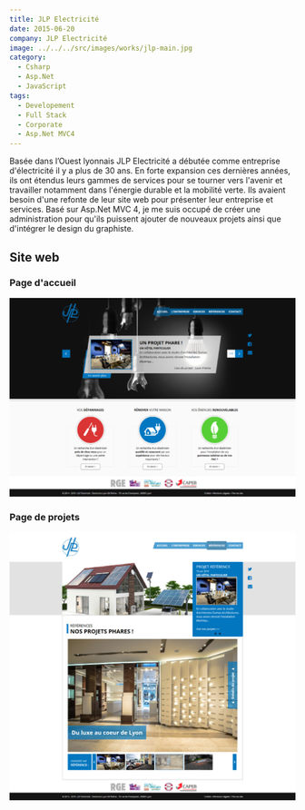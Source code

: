 ```yaml
---
title: JLP Electricité
date: 2015-06-20
company: JLP Electricité
image: ../../../src/images/works/jlp-main.jpg
category:
  - Csharp
  - Asp.Net
  - JavaScript
tags:
  - Developement
  - Full Stack
  - Corporate
  - Asp.Net MVC4
---
```


Basée dans l’Ouest lyonnais JLP Electricité a débutée comme entreprise d'électricité il y a plus de 30 ans. En forte expansion ces dernières années, ils ont étendus leurs gammes de services pour se tourner vers l'avenir et travailler notamment dans l'énergie durable et la mobilité verte. Ils avaient besoin d'une refonte de leur site web pour présenter leur entreprise et services. Basé sur Asp.Net MVC 4, je me suis occupé de créer une administration pour qu'ils puissent ajouter de nouveaux projets ainsi que d'intégrer le design du graphiste.

## Site web

### Page d'accueil

![Page d'accueil](./JlpElec_02.jpg)

### Page de projets

![Page de projets](./JlpElec_01.jpg)
